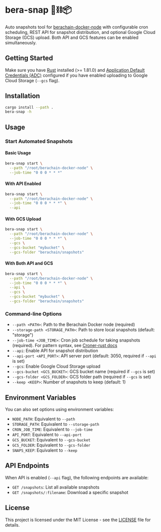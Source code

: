 # bera-snap 🐻⛓️📦

Auto snapshots tool for [berachain-docker-node](https://github.com/upnodedev/berachain-docker-node) with configurable cron scheduling, REST API for snapshot distribution, and optional Google Cloud Storage (GCS) upload. Both API and GCS features can be enabled simultaneously.

## Getting Started

Make sure you have [Rust](https://www.rust-lang.org/tools/install) installed (>= 1.81.0) and [Application Default Credentials (ADC)](https://cloud.google.com/docs/authentication/provide-credentials-adc) configured if you have enabled uploading to Google Cloud Storage (`--gcs` flag).

## Installation

```bash
cargo install --path .
bera-snap -h
```

## Usage

### Start Automated Snapshots

#### Basic Usage

```bash
bera-snap start \
  --path "/root/berachain-docker-node" \
  --job-time "0 0 0 * * *"
```

#### With API Enabled

```bash
bera-snap start \
  --path "/root/berachain-docker-node" \
  --job-time "0 0 0 * * *" \
  --api
```

#### With GCS Upload

```bash
bera-snap start \
  --path "/root/berachain-docker-node" \
  --job-time "0 0 0 * * *" \
  --gcs \
  --gcs-bucket "mybucket" \
  --gcs-folder "berachain/snapshots"
```

#### With Both API and GCS

```bash
bera-snap start \
  --path "/root/berachain-docker-node" \
  --job-time "0 0 0 * * *" \
  --api \
  --gcs \
  --gcs-bucket "mybucket" \
  --gcs-folder "berachain/snapshots"
```

### Command-line Options

- `--path <PATH>`: Path to the Berachain Docker node (required)
- `--storage-path <STORAGE_PATH>`: Path to store local snapshots (default: "storage")
- `--job-time <JOB_TIME>`: Cron job schedule for taking snapshots (required). For pattern syntax, see [Croner-rust docs](https://github.com/Hexagon/croner-rust?tab=readme-ov-file#pattern)
- `--api`: Enable API for snapshot distribution
- `--api-port <API_PORT>`: API server port (default: 3050, required if `--api` is set)
- `--gcs`: Enable Google Cloud Storage upload
- `--gcs-bucket <GCS_BUCKET>`: GCS bucket name (required if `--gcs` is set)
- `--gcs-folder <GCS_FOLDER>`: GCS folder path (required if `--gcs` is set)
- `--keep <KEEP>`: Number of snapshots to keep (default: 1)

## Environment Variables

You can also set options using environment variables:

- `NODE_PATH`: Equivalent to `--path`
- `STORAGE_PATH`: Equivalent to `--storage-path`
- `CRON_JOB_TIME`: Equivalent to `--job-time`
- `API_PORT`: Equivalent to `--api-port`
- `GCS_BUCKET`: Equivalent to `--gcs-bucket`
- `GCS_FOLDER`: Equivalent to `--gcs-folder`
- `SNAPS_KEEP`: Equivalent to `--keep`

## API Endpoints

When API is enabled (`--api` flag), the following endpoints are available:

- `GET /snapshots`: List all available snapshots
- `GET /snapshots/:filename`: Download a specific snapshot

## License

This project is licensed under the MIT License - see the [LICENSE](LICENSE) file for details.
